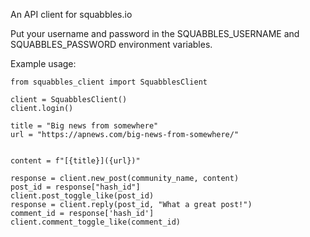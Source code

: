 An API client for squabbles.io

Put your username and password in the SQUABBLES_USERNAME and SQUABBLES_PASSWORD environment variables.

Example usage:

	from squabbles_client import SquabblesClient

	client = SquabblesClient()
	client.login()

	title = "Big news from somewhere"
	url = "https://apnews.com/big-news-from-somewhere/"


	content = f"[{title}]({url})"

	response = client.new_post(community_name, content)
	post_id = response["hash_id"]
	client.post_toggle_like(post_id)
	response = client.reply(post_id, "What a great post!")
	comment_id = response['hash_id']
	client.comment_toggle_like(comment_id)

